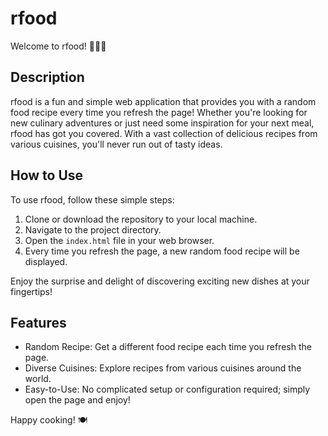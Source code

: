 # rfood

Welcome to rfood! 🍔🍕🍣

## Description

rfood is a fun and simple web application that provides you with a random food recipe every time you refresh the page! Whether you're looking for new culinary adventures or just need some inspiration for your next meal, rfood has got you covered. With a vast collection of delicious recipes from various cuisines, you'll never run out of tasty ideas.

## How to Use

To use rfood, follow these simple steps:

1. Clone or download the repository to your local machine.
2. Navigate to the project directory.
3. Open the `index.html` file in your web browser.
4. Every time you refresh the page, a new random food recipe will be displayed.

Enjoy the surprise and delight of discovering exciting new dishes at your fingertips!

## Features

- Random Recipe: Get a different food recipe each time you refresh the page.
- Diverse Cuisines: Explore recipes from various cuisines around the world.
- Easy-to-Use: No complicated setup or configuration required; simply open the page and enjoy!

Happy cooking! 🍽️
